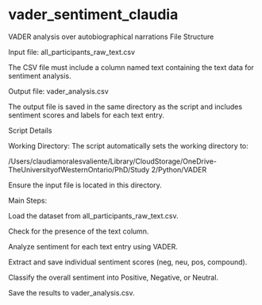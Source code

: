 # vader_sentiment_claudia
VADER analysis over autobiographical narrations
File Structure

Input file: all_participants_raw_text.csv

The CSV file must include a column named text containing the text data for sentiment analysis.

Output file: vader_analysis.csv

The output file is saved in the same directory as the script and includes sentiment scores and labels for each text entry.

Script Details

Working Directory:
The script automatically sets the working directory to:

/Users/claudiamoralesvaliente/Library/CloudStorage/OneDrive-TheUniversityofWesternOntario/PhD/Study 2/Python/VADER

Ensure the input file is located in this directory.

Main Steps:

Load the dataset from all_participants_raw_text.csv.

Check for the presence of the text column.

Analyze sentiment for each text entry using VADER.

Extract and save individual sentiment scores (neg, neu, pos, compound).

Classify the overall sentiment into Positive, Negative, or Neutral.

Save the results to vader_analysis.csv.
